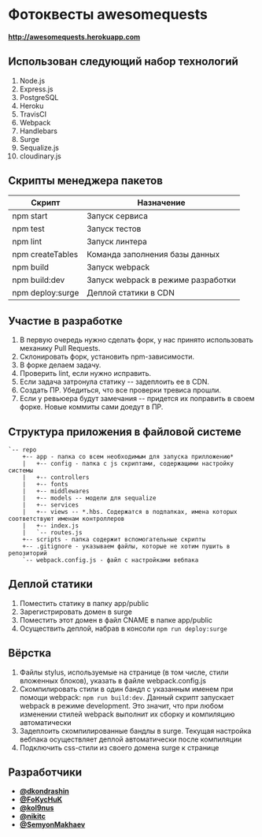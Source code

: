 # Фотоквесты awesomequests

#### http://awesomequests.herokuapp.com

## Использован следующий набор технологий
1. Node.js
2. Express.js
3. PostgreSQL
4. Heroku
5. TravisCI
6. Webpack
7. Handlebars
8. Surge
9. Sequalize.js
10. cloudinary.js

## Скрипты менеджера пакетов

| Скрипт | Назначение |
| ---------------- | ------------------------------ |
| npm start | Запуск сервиса |
| npm test | Запуск тестов |
| npm lint | Запуск линтера |
| npm createTables | Команда заполнения базы данных |
| npm build | Запуск webpack |
| npm build:dev | Запуск webpack в режиме разработки |
| npm deploy:surge | Деплой статики в CDN |

## Участие в разработке
1. В первую очередь нужно сделать форк, у нас принято использовать механику Pull Requests.
2. Склонировать форк, установить npm-зависимости.
3. В форке делаем задачу.
4. Проверить lint, если нужно исправить.
5. Если задача затронула статику -- задеплоить ее в CDN.
6. Создать ПР. Убедиться, что все проверки тревиса прошли.
7. Если у ревьюера будут замечания -- придется их поправить в своем форке. Новые коммиты сами доедут в ПР.

## Структура приложения в файловой системе

```
`-- repo
    +-- app - папка со всем необходимым для запуска прилложению*
    |   +-- config - папка с js скриптами, содержащими настройку системы
    |   +-- controllers
    |	+-- fonts
    |   +-- middlewares
    |   +-- models -- модели для sequalize
    |   +-- services
    |   +-- views -- *.hbs. Содержатся в подпапках, имена которых соответствуют именам контроллеров
    |   +-- index.js
    |   `-- routes.js
    +-- scripts - папка содержит вспомогательные скрипты
    +-- .gitignore - указываем файлы, которые не хотим пушить в репозиторий
    `-- webpack.config.js - файл с настройками вебпака
```

## Деплой статики
1. Поместить статику в папку app/public
2. Зарегистрировать домен в surge
3. Поместить этот домен в файл CNAME в папке app/public
4. Осуществить деплой, набрав в консоли ```npm run deploy:surge```
 
## Вёрстка
1. Файлы stylus, используемые на странице (в том числе, стили вложенных блоков), указать в файле webpack.config.js
2. Скомпилировать стили в один бандл с указанным именем при помощи webpack: ```npm run build:dev```.
Данный скрипт запускает webpack в режиме development. Это значит, что при любом изменении стилей webpack выполнит
их сборку и компиляцию автоматически
3. Задеплоить скомпилированные бандлы в surge. Текущая настройка вебпака осуществляет деплой автоматически после компиляции
4. Подключить css-стили из своего домена surge к странице

## Разработчики
* [**@dkondrashin**](//github.com/dkondrashin)
* [**@FoKycHuK**](//github.com/FoKycHuK)
* [**@kol9nus**](//github.com/kol9nus)
* [**@nikitc**](//github.com/nikitc)
* [**@SemyonMakhaev**](//github.com/SemyonMakhaev)
